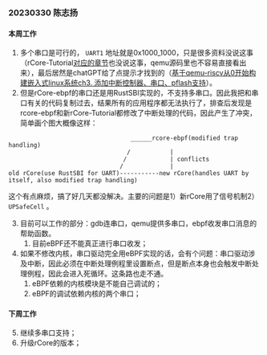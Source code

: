 ### 20230330 陈志扬

#### 本周工作

1. 多个串口是可行的， `UART1` 地址就是0x1000_1000，只是很多资料没说这事（rCore-Tutorial[对应的章节](https://rcore-os.cn/rCore-Tutorial-Book-v3/chapter9/2device-driver-1.html)也没说这事，qemu源码里也不容易直接看出来），最后居然是chatGPT给了点提示才找到的（[基于qemu-riscv从0开始构建嵌入式linux系统ch3. 添加中断控制器、串口、pflash支持](https://blog.csdn.net/weixin_39871788/article/details/118615530)）。
2. 但是rCore-ebpf的串口还是用RustSBI实现的，不支持多串口。因此我把和串口有关的代码复制过去，结果所有的应用程序都无法执行了，排查后发现是rcore-ebpf和新rCore-Tutorial都修改了中断处理的代码，因此产生了冲突，简单画个图大概像这样：

```plain
                                  ______rcore-ebpf(modified trap handling)
                                 /           | 
                                /            | conflicts
                               /             |
old rCore(use RustSBI for UART)-----------new rCore(handles UART by itself, also modified trap handling)
```

这个有点麻烦，搞了好几天都没解决。主要的问题是1）新rCore用了信号机制2） `UPSafeCell` 。

3. 目前可以工作的部分：gdb连串口，qemu提供多串口，ebpf收发串口消息的帮助函数。
   1. 目前eBPF还不能真正进行串口收发；
4. 如果不修改内核，串口驱动完全用eBPF实现的话，会有个问题：串口驱动涉及中断，因此必须在中断处理例程里设置断点，但是断点本身也会触发中断处理例程，因此会进入死循环。这条路也走不通。
   1. eBPF依赖的内核模块是不能自己调试的；
   2. eBPF的调试依赖内核的两个串口；

#### 下周工作

5. 继续多串口支持；
6. 升级rCore的版本；